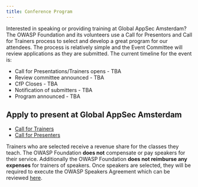 ```yaml
---
title: Conference Program
---
```


Interested in speaking or providing training at Global AppSec Amsterdam? The OWASP Foundation and its volunteers use a Call for Presentors and Call for Trainers process to select and develop a great program for our attendees. The process is relatively simple and the Event Committee will review applications as they are submitted. The current timeline for the event is:

* Call for Presentations/Trainers opens - TBA
* Review committee announced - TBA
* CfP Closes - TBA
* Notification of submitters - TBA
* Program announced - TBA

## Apply to present at Global AppSec Amsterdam
* [Call for Trainers](missing)
* [Call for Presenters](TBA)

Trainers who are selected receive a revenue share for the classes they teach. The OWASP Foundation **does not** compensate or pay speakers for their service. Additionally the OWASP Foundation **does not reimburse any expenses** for trainers of speakers. Once speakers are selected, they will be required to execute the OWASP Speakers Agreement which can be reviewed [here](https://owasp.wufoo.com/forms/owasp-foundation-speaker-agreement/).
